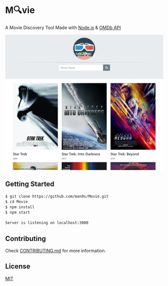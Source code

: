 # M🔍vie
A Movie Discovery Tool Made with <a href="https://nodejs.org">Node.js</a> & <a href="https://www.omdbapi.com">OMDb API</a>

![](https://raw.githubusercontent.com/man0s/Movie/master/Screenshot.PNG)

## Getting Started

```bash
$ git clone https://github.com/man0s/Movie.git
$ cd Movie
$ npm install
$ npm start

Server is listening on localhost:3000
```

## Contributing

Check [CONTRIBUTING.md](CONTRIBUTING.md) for more information.

## License

[MIT](LICENSE)
